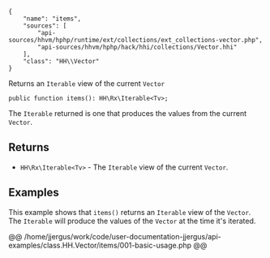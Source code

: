 ``` yamlmeta
{
    "name": "items",
    "sources": [
        "api-sources/hhvm/hphp/runtime/ext/collections/ext_collections-vector.php",
        "api-sources/hhvm/hphp/hack/hhi/collections/Vector.hhi"
    ],
    "class": "HH\\Vector"
}
```




Returns an ` Iterable ` view of the current `` Vector ``




``` Hack
public function items(): HH\Rx\Iterable<Tv>;
```




The ` Iterable ` returned is one that produces the values from the current
`` Vector ``.




## Returns




+ ` HH\Rx\Iterable<Tv> ` - The `` Iterable `` view of the current ``` Vector ```.




## Examples




This example shows that ` items() ` returns an `` Iterable `` view of the ``` Vector ```. The ```` Iterable ```` will produce the values of the ````` Vector ````` at the time it's iterated.







@@ /home/jjergus/work/code/user-documentation-jjergus/api-examples/class.HH.Vector/items/001-basic-usage.php @@
<!-- HHAPIDOC -->
